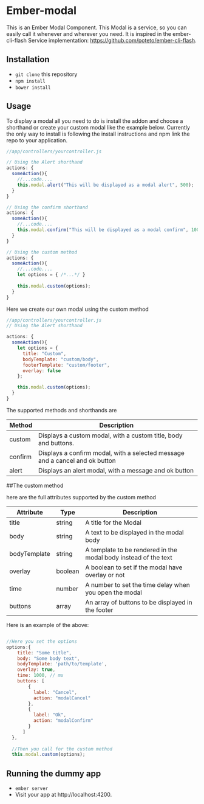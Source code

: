 # Ember-modal
This is an Ember Modal Component.
This Modal is a service, so you can easily call it whenever and wherever you need.
It is inspired in the ember-cli-flash Service implementation: https://github.com/poteto/ember-cli-flash.

## Installation

* `git clone` this repository
* `npm install`
* `bower install`

## Usage

To display a modal all you need to do is install the addon and choose a shorthand or create your custom modal like the example below. 
Currently the only way to install is following the install instructions and npm link the repo to your application. 
```javascript
//app/controllers/yourcontroller.js

// Using the Alert shorthand
actions: {
  someAction(){
    //...code....
    this.modal.alert("This will be displayed as a modal alert", 500);        
  }
}

// Using the confirm shorthand
actions: {
  someAction(){
    //...code....
    this.modal.confirm("This will be displayed as a modal confirm", 1000);        
  }
}

// Using the custom method
actions: {
  someAction(){
    //...code....
    let options = { /*...*/ }
      
    this.modal.custom(options);        
  }
}

```

Here we create our own modal using the custom method

```javascript
//app/controllers/yourcontroller.js
// Using the Alert shorthand

actions: {
  someAction(){
    let options = {
      title: "Custom",
      bodyTemplate: "custom/body",
      footerTemplate: "custom/footer",
      overlay: false
    };

    this.modal.custom(options);
  }
}
```

The supported methods and shorthands are

Method  |Description
--------|----------------------------------------------------------------------------
custom  |Displays a custom modal, with a custom title, body and buttons.
confirm |Displays a confirm modal, with a selected message and a cancel and ok button
alert   |Displays an alert modal, with a message and ok button

##The custom method

here are the full attributes supported by the custom method 

Attribute     | Type    | Description
--------------|---------|----------------------------------------------------------------
title         | string  | A title for the Modal
body          | string  | A text to be displayed in the modal body
bodyTemplate  | string  | A template to be rendered in the modal body instead of the text
overlay       | boolean | A boolean to set if the modal have overlay or not
time          | number  | A number to set the time delay when you open the modal
buttons       | array   | An array of buttons to be displayed in the footer

Here is an example of the above:
```javascript

//Here you set the options
options:{
    title: "Some title",
    body: "Some body text",
    bodyTemplate: 'path/to/template',
    overlay: true,
    time: 1000, // ms
    buttons: [
        {
          label: "Cancel",
          action: "modalCancel"
        },
        {
          label: "Ok",
          action: "modalConfirm"
        }
      ] 
  },
  
  //Then you call for the custom method
  this.modal.custom(options);
```

## Running the dummy app

* `ember server`
* Visit your app at http://localhost:4200.
